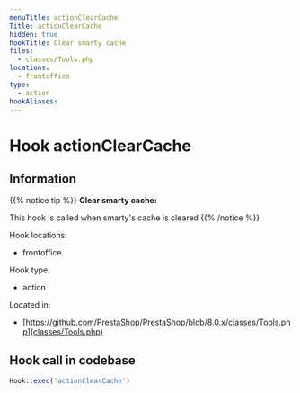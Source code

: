 ```yaml
---
menuTitle: actionClearCache
Title: actionClearCache
hidden: true
hookTitle: Clear smarty cache
files:
  - classes/Tools.php
locations:
  - frontoffice
type:
  - action
hookAliases:
---
```


# Hook actionClearCache

## Information

{{% notice tip %}}
**Clear smarty cache:** 

This hook is called when smarty's cache is cleared
{{% /notice %}}

Hook locations: 
  - frontoffice

Hook type: 
  - action

Located in: 
  - [https://github.com/PrestaShop/PrestaShop/blob/8.0.x/classes/Tools.php](classes/Tools.php)

## Hook call in codebase

```php
Hook::exec('actionClearCache')
```